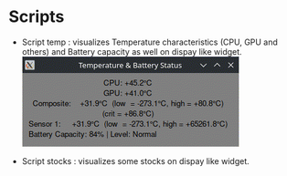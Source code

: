 # Scripts

- Script temp : visualizes Temperature characteristics (CPU, GPU and others) and Battery capacity as well on dispay like widget.<br>
![Gif](temp.gif)


- Script stocks : visualizes some stocks on dispay like widget.
